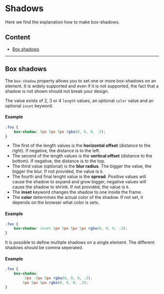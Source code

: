 # Shadows

Here we find the explanation how to make box-shadows.

## Content

- [Box shadows](#box-shadows)

---

## Box shadows

The `box-shadow` property allows you to set one or more box-shadows on an element. It is widely supported and even if it
is not supported, the fact that a shadow is not shown should not break your design.

The value exists of 2, 3 or 4 `length` values, an optional `color` value and an optional `inset` keyword.

#### Example

```css
.foo {
	box-shadow: 5px 5px 5px rgba(0, 0, 0, .2);
}
```

- The first of the length values is the **horizontal offset** (distance to the right). If negative, the distance is to the left.
- The second of the length values is the **vertical offset** (distance to the bottom). If negative, the distance is to the top.
- The third value (optional) is the **blur radius**. The bigger the value, the bigger the blur. If not provided, the value is `0`.
- The fourth and final lenght value is the **spread**. Positive values will cause the shadow to expand and grow bigger,
negative values will cause the shadow to shrink. If not provided, the value is `0`.
- The **inset** keyword changes the shadow to one inside the frame.
- The **color** determines the actual color of the shadow. If not set, it depends on the browser what color is sets.

#### Example

```css
.foo {
	box-shadow: inset 5px 5px 5px 5px rgba(0, 0, 0, .2);
}
```

It is possible to define multiple shadows on a single element. The different shadows should be comma seperated.

#### Example

```css
.foo {
	box-shadow:
		-5px -5px 5px rgba(0, 0, 0, .2),
		5px 5px 5px rgba(0, 0, 0, .2);
}
```
